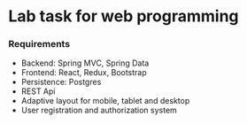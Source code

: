 # Lab task for web programming

### Requirements
- Backend: Spring MVC, Spring Data
- Frontend: React, Redux, Bootstrap
- Persistence: Postgres
- REST Api
- Adaptive layout for mobile, tablet and desktop
- User registration and authorization system

